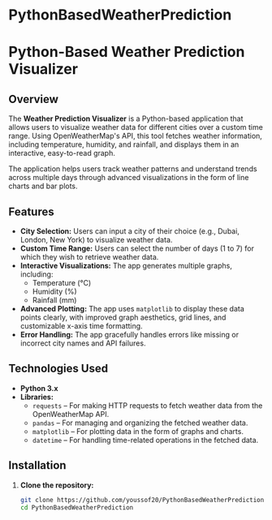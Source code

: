 # PythonBasedWeatherPrediction

# Python-Based Weather Prediction Visualizer

## Overview

The **Weather Prediction Visualizer** is a Python-based application that allows users to visualize weather data for different cities over a custom time range. Using OpenWeatherMap's API, this tool fetches weather information, including temperature, humidity, and rainfall, and displays them in an interactive, easy-to-read graph.

The application helps users track weather patterns and understand trends across multiple days through advanced visualizations in the form of line charts and bar plots.

## Features

- **City Selection:** Users can input a city of their choice (e.g., Dubai, London, New York) to visualize weather data.
- **Custom Time Range:** Users can select the number of days (1 to 7) for which they wish to retrieve weather data.
- **Interactive Visualizations:** The app generates multiple graphs, including:
  - Temperature (°C)
  - Humidity (%)
  - Rainfall (mm)
- **Advanced Plotting:** The app uses `matplotlib` to display these data points clearly, with improved graph aesthetics, grid lines, and customizable x-axis time formatting.
- **Error Handling:** The app gracefully handles errors like missing or incorrect city names and API failures.
  
## Technologies Used

- **Python 3.x**
- **Libraries:**
  - `requests` – For making HTTP requests to fetch weather data from the OpenWeatherMap API.
  - `pandas` – For managing and organizing the fetched weather data.
  - `matplotlib` – For plotting data in the form of graphs and charts.
  - `datetime` – For handling time-related operations in the fetched data.

## Installation

1. **Clone the repository:**
   ```bash
   git clone https://github.com/youssof20/PythonBasedWeatherPrediction.git
   cd PythonBasedWeatherPrediction
